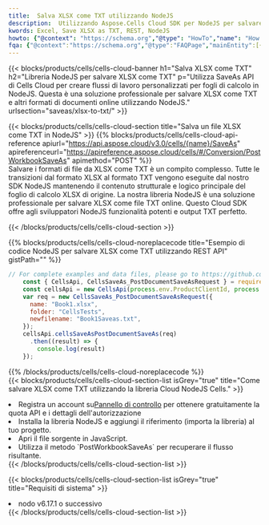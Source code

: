 ```yaml
---
title:  Salva XLSX come TXT utilizzando NodeJS
description:  Utilizzando Aspose.Cells Cloud SDK per NodeJS per salvare il file in formato XLSX come file in formato TXT.
kwords: Excel, Save XLSX as TXT, REST, NodeJS
howto: {"@context": "https://schema.org","@type": "HowTo","name": "How to save XLSX as TXT using the Cells Cloud NodeJS library.","description": "How to save XLSX as TXT using the Cells Cloud NodeJS library.","image": {"@type": "ImageObject"},"url": "/nodejs/saveas/xlsx-to-txt/","step": [{ "@type": "HowToStep","name": "How to save XLSX as TXT using the Cells Cloud NodeJS library. step 1", "image": {"@type": "ImageObject",},"url": "/nodejs/saveas/xlsx-to-txt/","text": "Register an account at <a href='https://dashboard.aspose.cloud/'>Dashboard</a> to get free API quota & authorization details",},{ "@type": "HowToStep","name": "How to save XLSX as TXT using the Cells Cloud NodeJS library. step 1", "image": {"@type": "ImageObject",},"url": "/nodejs/saveas/xlsx-to-txt/","text": "Install NodeJS library and add the reference (import the library) to your project.",},{ "@type": "HowToStep","name": "How to save XLSX as TXT using the Cells Cloud NodeJS library. step 1", "image": {"@type": "ImageObject",},"url": "/nodejs/saveas/xlsx-to-txt/","text": "Open the source file in JavaScript.",},{ "@type": "HowToStep","name": "How to save XLSX as TXT using the Cells Cloud NodeJS library. step 1", "image": {"@type": "ImageObject",},"url": "/nodejs/saveas/xlsx-to-txt/","text": "Use the `PostWorkbookSaveAs` method to retrieve the resulting stream.",}, ],"supply": {"@type": "HowToSupply","name": "document"},"tool": [{"@type": "HowToTool","name": "Visual Studio, Visual Studio Code, WebStorm"},{"@type": "HowToTool","name": "Aspose Cells"}],"totalTime": "PT6M"}
fqa: {"@context":"https://schema.org","@type":"FAQPage","mainEntity":[{"@type":"Question","name":"Why save file as other formats file in C# using REST API?","acceptedAnswer":{"@type":"Answer","text":"Documents are encoded in many ways, and some files may be incompatible with the software you use. To open and read such files, just save them as appropriate file formats.<br/><ol><li>Install .NET SDK and add the reference (import the library) to your project.</li><li>Open the source file in C# using REST API.</li><li>Call the PostWorkbookSaveAsRequest() method, passing an output filename with required extension.</li><li>Get the result of save as a separate file.</li></ol>"}},{"@type":"Question","name":"What file formats can I save as with your C# library?","acceptedAnswer":{"@type":"Answer","text":"We support a variety of file formats for conversion using .NET library, including XLSX, Excel, xls , PDF, CSV, HTML, Markdown, XML, PNG, JPG, TIFF, Json, TXT and many more."}},{"@type":"Question","name":"What is the maximum allowed file size for conversion using this .NET library?","acceptedAnswer":{"@type":"Answer","text":"There are no file size limits for format conversions using .NET library."}}]}
---
```

{{< blocks/products/cells/cells-cloud-banner h1="Salva XLSX come TXT" h2="Libreria NodeJS per salvare XLSX come TXT" p="Utilizza SaveAs API di Cells Cloud per creare flussi di lavoro personalizzati per fogli di calcolo in NodeJS. Questa è una soluzione professionale per salvare XLSX come TXT e altri formati di documenti online utilizzando NodeJS." urlsection="saveas/xlsx-to-txt/" >}}

{{< blocks/products/cells/cells-cloud-section title="Salva un file XLSX come TXT in NodeJS" >}}
{{% blocks/products/cells/cells-cloud-api-reference apiurl="https://api.aspose.cloud/v3.0/cells/{name}/SaveAs" apireferenceurl="https://apireference.aspose.cloud/cells/#/Conversion/PostWorkbookSaveAs" apimethod="POST" %}}
<br/>
Salvare i formati di file da XLSX come TXT è un compito complesso. Tutte le transizioni dal formato XLSX al formato TXT vengono eseguite dal nostro SDK NodeJS mantenendo il contenuto strutturale e logico principale del foglio di calcolo XLSX di origine. La nostra libreria NodeJS è una soluzione professionale per salvare XLSX come file TXT online. Questo Cloud SDK offre agli sviluppatori NodeJS funzionalità potenti e output TXT perfetto.

{{< /blocks/products/cells/cells-cloud-section >}}

{{% blocks/products/cells/cells-cloud-noreplacecode title="Esempio di codice NodeJS per salvare XLSX come TXT utilizzando REST API" gistPath="" %}}
  
```js
// For complete examples and data files, please go to https://github.com/aspose-cells-cloud/aspose-cells-cloud-node/
    const { CellsApi, CellsSaveAs_PostDocumentSaveAsRequest } = require("asposecellscloud");
    const cellsApi = new CellsApi(process.env.ProductClientId, process.env.ProductClientSecret);
    var req = new CellsSaveAs_PostDocumentSaveAsRequest({
      name: "Book1.xlsx",
      folder: "CellsTests",
      newfilename: "Book1Saveas.txt",
    });
    cellsApi.cellsSaveAsPostDocumentSaveAs(req)
      .then((result) => {
        console.log(result)
    });
```
  
{{% /blocks/products/cells/cells-cloud-noreplacecode %}}
<br/>
{{< blocks/products/cells/cells-cloud-section-list isGrey="true" title="Come salvare XLSX come TXT utilizzando la libreria Cloud NodeJS Cells." >}}
<li> Registra un account su<a href="https://dashboard.aspose.cloud/">Pannello di controllo</a> per ottenere gratuitamente la quota API e i dettagli dell'autorizzazione</li>
<li>Installa la libreria NodeJS e aggiungi il riferimento (importa la libreria) al tuo progetto.</li>
<li>Apri il file sorgente in JavaScript.</li>
<li>Utilizza il metodo `PostWorkbookSaveAs` per recuperare il flusso risultante.</li>
{{< /blocks/products/cells/cells-cloud-section-list >}}

{{< blocks/products/cells/cells-cloud-section-list isGrey="true" title="Requisiti di sistema" >}}
<li>nodo v6.17.1 o successivo</li>
{{< /blocks/products/cells/cells-cloud-section-list >}}
